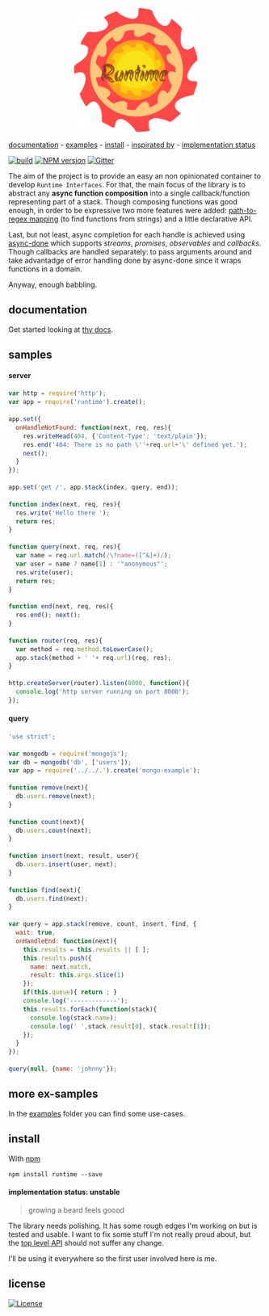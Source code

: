 <p align="center">
  <img src="./docs/artwork/runtime_gear.png" height="245"/>
</p>

[documentation](./docs) -
[examples](#examples) -
[install](#install) -
[inspirated by](#inspirated-by) -
[implementation status](#implementation-status)

[![build][badge-build]][x-travis]
[![NPM version][badge-version]][x-npm]
[![Gitter][badge-gitter]][x-gitter]

The aim of the project is to provide an easy an non opinionated container to develop `Runtime Interfaces`. For that, the main focus of the library is to abstract any **async function composition** into a single callback/function representing part of a stack. Though composing functions was good enough, in order to be expressive two more features were added: [path-to-regex mapping][x-manifold] (to find functions from strings) and a little declarative API.

Last, but not least, async completion for each handle is achieved using [async-done](http://github.com/phated/async-done) which supports _streams_, _promises_, _observables_ and _callbacks_. Though callbacks are handled separately: to pass arguments around and take advantadge of error handling done  by async-done since it wraps functions in a domain.

Anyway, enough babbling.

## documentation

Get started looking at [thy docs](./docs).

## samples

#### server
```js
var http = require('http');
var app = require('runtime').create();

app.set({
  onHandleNotFound: function(next, req, res){
    res.writeHead(404, {'Content-Type': 'text/plain'});
    res.end('404: There is no path \''+req.url+'\' defined yet.');
    next();
  }
});

app.set('get /', app.stack(index, query, end));

function index(next, req, res){
  res.write('Hello there ');
  return res;
}

function query(next, req, res){
  var name = req.url.match(/\?name=([^&]+)/);
  var user = name ? name[1] : '"anonymous"';
  res.write(user);
  return res;
}

function end(next, req, res){
  res.end(); next();
}

function router(req, res){
  var method = req.method.toLowerCase();
  app.stack(method + ' '+ req.url)(req, res);
}

http.createServer(router).listen(8000, function(){
  console.log('http server running on port 8000');
});
```

#### query
```js
'use strict';

var mongodb = require('mongojs');
var db = mongodb('db', ['users']);
var app = require('../../.').create('mongo-example');

function remove(next){
  db.users.remove(next);
}

function count(next){
  db.users.count(next);
}

function insert(next, result, user){
  db.users.insert(user, next);
}

function find(next){
  db.users.find(next);
}

var query = app.stack(remove, count, insert, find, {
  wait: true,
  onHandleEnd: function(next){
    this.results = this.results || [ ];
    this.results.push({
      name: next.match,
      result: this.args.slice(1)
    });
    if(this.queue){ return ; }
    console.log('-------------');
    this.results.forEach(function(stack){
      console.log(stack.name);
      console.log(' ',stack.result[0], stack.result[1]);
    });
  }
});

query(null, {name: 'johnny'});
```

## more ex-samples

In the [examples](./examples) folder you can find some use-cases.

## install

With [npm][x-npm]

    npm install runtime --save

#### implementation status: unstable
> growing a beard feels goood

The library needs polishing. It has some rough edges I'm working on but is tested and usable. I want to fix some stuff I'm not really proud about, but the [top level API](./docs/api/runtime.md) should not suffer any change.

I'll be using it everywhere so the first user involved here is me.

## license
[![License][badge-license]][x-license]

<!--
  x-: is for just a link
  t-: is for doc's toc
-->

[x-npm]: https://npmjs.org/package/runtime
[x-travis]: https://travis-ci.org/stringparser/runtime/builds
[x-gitter]: https://gitter.im/stringparser/runtime
[x-license]: http://opensource.org/licenses/MIT

[x-manifold]: http://github.com/stringparser/manifold

[badge-build]: http://img.shields.io/travis/stringparser/runtime/master.svg?style=flat-square
[badge-gitter]: https://badges.gitter.im/Join%20Chat.svg
[badge-version]: http://img.shields.io/npm/v/runtime.svg?style=flat-square
[badge-license]: http://img.shields.io/npm/l/gulp-runtime.svg?style=flat-square
